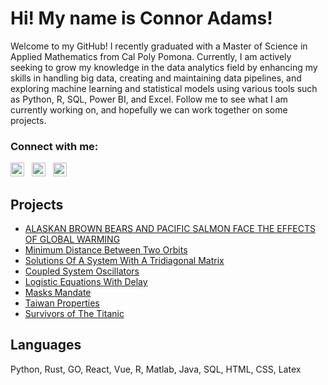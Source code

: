 
[//]: <> (Introducing myself)
# Hi! My name is Connor Adams!

[//]: <> (Quick bio summary)
Welcome to my GitHub! I recently graduated with a Master of Science in Applied Mathematics from Cal Poly Pomona. Currently, I am actively seeking to grow my knowledge in the data analytics field by enhancing my skills in handling big data, creating and maintaining data pipelines, and exploring machine learning and statistical models using various tools such as Python, R, SQL, Power BI, and Excel. Follow me to see what I am currently working on, and hopefully we can work together on some projects. 

[//]: <> (Brief desciption of myself)

### Connect with me:
[<img src="fa-instagram.svg" width="22">][instagram] &nbsp;
[<img src="fa-linkedin.svg" width="22">][linkedin] &nbsp;
[<img src="fa-user.svg" width="22">][website]

## Projects
- [ALASKAN BROWN BEARS AND PACIFIC SALMON FACE THE EFFECTS OF GLOBAL WARMING][thesis]
- [Minimum Distance Between Two Orbits][orbits]
- [Solutions Of A System With A Tridiagonal Matrix][tridiagonal]
- [Coupled System Oscillators][oscillators]
- [Logistic Equations With Delay][delay]
- [Masks Mandate][mask]
- [Taiwan Properties][taiwan]
- [Survivors of The Titanic][titanic]

## Languages

Python, Rust, GO, React, Vue, R, Matlab, Java, SQL, HTML, CSS, Latex



[//]: <> (Links to social media and website in the future!)
[instagram]: https://instagram.com/cleeadams

[linkedin]: https://www.linkedin.com/in/connor-adams-4a5449170/

[website]: https://www.connoradams.io

[//]: <> (Links to projects)
[thesis]: https://github.com/Cleeadams/Alaskan-Brown-Bears
[taiwan]: https://github.com/Cleeadams/Taiwan-Properties
[titanic]: https://github.com/Cleeadams/Titanic-Survival
[mask]: https://github.com/Cleeadams/Masks-Required
[orbits]: https://github.com/Cleeadams/Optimizing-Jump-Between-Orbits
[tridiagonal]: https://github.com/Cleeadams/System-of-a-Tridiagonal-Matrix
[oscillators]: https://github.com/Cleeadams/Coupled-System-Oscillators
[delay]: https://github.com/Cleeadams/Logistic-Equations
